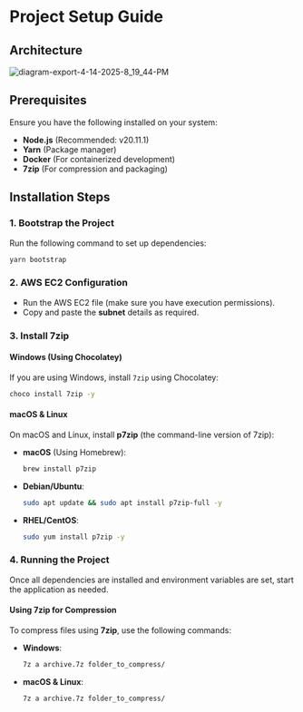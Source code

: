 # Project Setup Guide

## Architecture
![diagram-export-4-14-2025-8_19_44-PM](https://github.com/user-attachments/assets/2efd17ef-a430-423c-82cb-1ff4335d745f)

## Prerequisites
Ensure you have the following installed on your system:
- **Node.js** (Recommended: v20.11.1)
- **Yarn** (Package manager)
- **Docker** (For containerized development)
- **7zip** (For compression and packaging)

## Installation Steps

### 1. Bootstrap the Project
Run the following command to set up dependencies:
```sh
yarn bootstrap
```

### 2. AWS EC2 Configuration
- Run the AWS EC2 file (make sure you have execution permissions).
- Copy and paste the **subnet** details as required.

### 3. Install 7zip
#### **Windows (Using Chocolatey)**
If you are using Windows, install `7zip` using Chocolatey:
```sh
choco install 7zip -y
```

#### **macOS & Linux**
On macOS and Linux, install **p7zip** (the command-line version of 7zip):

- **macOS** (Using Homebrew):
  ```sh
  brew install p7zip
  ```
- **Debian/Ubuntu**:
  ```sh
  sudo apt update && sudo apt install p7zip-full -y
  ```
- **RHEL/CentOS**:
  ```sh
  sudo yum install p7zip -y
  ```

### 4. Running the Project
Once all dependencies are installed and environment variables are set, start the application as needed.

#### **Using 7zip for Compression**
To compress files using **7zip**, use the following commands:

- **Windows**:
  ```sh
  7z a archive.7z folder_to_compress/
  ```
- **macOS & Linux**:
  ```sh
  7z a archive.7z folder_to_compress/
  ```
